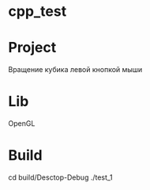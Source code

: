 # cpp_test

# Project
Вращение кубика левой кнопкой мыши

# Lib
OpenGL

# Build
cd build/Desctop-Debug
./test_1


